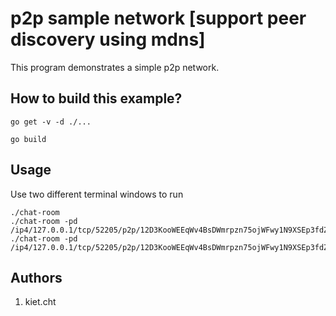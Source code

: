 # p2p sample network [support peer discovery using mdns]

This program demonstrates a simple p2p network. 

## How to build this example?

```
go get -v -d ./...

go build
```

## Usage

Use two different terminal windows to run

```
./chat-room 
./chat-room -pd /ip4/127.0.0.1/tcp/52205/p2p/12D3KooWEEqWv4BsDWmrpzn75ojWFwy1N9XSEp3fdZ4uGtdzqij6
./chat-room -pd /ip4/127.0.0.1/tcp/52205/p2p/12D3KooWEEqWv4BsDWmrpzn75ojWFwy1N9XSEp3fdZ4uGtdzqij6,/ip4/127.0.0.1/tcp/52312/p2p/12D3KooWEEqWv4BsDWmrpzn75ojWFwy1N9XSEp3fdZ4uGtdzqij6
```

## Authors
1. kiet.cht
